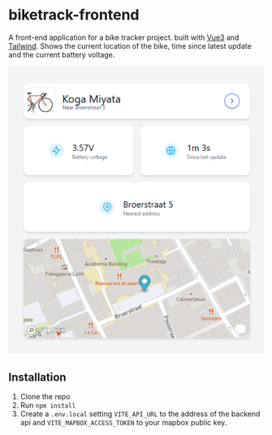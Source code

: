 # biketrack-frontend
A front-end application for a bike tracker project. built with [Vue3](https://github.com/vuejs/core) and [Tailwind](https://tailwindcss.com/). Shows the current location of the bike, time since latest update and the current battery voltage.

![Sleek UI with rounded corners.](images/UI-example.png)
## Installation 
 1. Clone the repo
 2. Run `npm install`
 3. Create a `.env.local` setting `VITE_API_URL` to the address of the backend api and `VITE_MAPBOX_ACCESS_TOKEN` to your mapbox public key.
